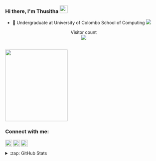### Hi there, I'm Thusitha <img src="https://media.giphy.com/media/hvRJCLFzcasrR4ia7z/giphy.gif" width="25px">
- 🌱 Undergraduate at University of Colombo School of Computing
![](https://visitor-badge.glitch.me/badge?page_id=Thusita05)
<p align="center"> 
  Visitor count<br>
  <img src="https://profile-counter.glitch.me/Thusiya05/count.svg" />
</p>
</br>

<img src="https://webstockreview.net/images/hello-clipart-hii-1.gif" width="200" height="230">


### Connect with me:

[<img align="left" alt="Thusiya | LinkedIn" width="22px" src="https://cdn.jsdelivr.net/npm/simple-icons@v3/icons/linkedin.svg" />][linkedin]
[<img align="left" alt="Thusiya | Instagram" width="22px" src="https://cdn.jsdelivr.net/npm/simple-icons@v3/icons/instagram.svg" />][instagram]
[<img align="left" alt="Thusiya | facebook" width="22px" src="https://cdn.jsdelivr.net/npm/simple-icons@v3/icons/facebook.svg" />][facebook]

</br>

</br>

<details>
  <summary>:zap: GitHub Stats</summary>

  <a href="https://github.com/anuraghazra/github-readme-stats">
  <img align="center" src="https://github-readme-stats.anuraghazra1.vercel.app/api?username=Thusiya05&show_icons=true&include_all_commits=true&theme=radical" alt="Thusitha's github stats" />
</a>

</details>

[instagram]: https://www.instagram.com/thusi_ya/
[linkedin]: https://www.linkedin.com/in/thusitha-karunathilaka-b2379a195
[facebook]: https://www.facebook.com/thusitha.karunathilaka.50


<!--
**Thusiya05/Thusiya05** is a ✨ _special_ ✨ repository because its `README.md` (this file) appears on your GitHub profile.

Here are some ideas to get you started:

- 🔭 I’m currently working on ...
- 🌱 I’m currently learning ...
- 👯 I’m looking to collaborate on ...
- 🤔 I’m looking for help with ...
- 💬 Ask me about ...
- 📫 How to reach me: ...
- 😄 Pronouns: ...
- ⚡ Fun fact: ...
-->
